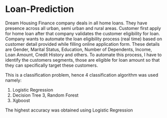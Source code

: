 # Loan-Prediction
 Dream Housing Finance company deals in all home loans. They have presence across all urban, semi urban and rural areas. Customer first apply for home loan after that company validates the customer eligibility for loan. Company wants to automate the loan eligibility process (real time) based on customer detail provided while filling online application form. These details are Gender, Marital Status, Education, Number of Dependents, Income, Loan Amount, Credit History and others. To automate this process, I have to identify the customers segments, those are eligible for loan amount so that they can specifically target these customers.

This is a classification problem, hence 4 classification algorithm was used namely:
1. Logistic Regression
2. Decision Tree
3, Random Forest
4. Xgboost

The highest accuracy was obtained using Logistic Regression
